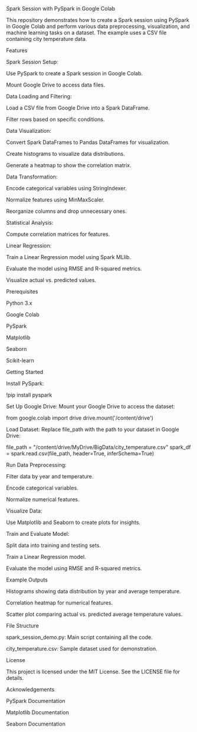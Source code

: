 Spark Session with PySpark in Google Colab

This repository demonstrates how to create a Spark session using PySpark in Google Colab and perform various data preprocessing, visualization, and machine learning tasks on a dataset. The example uses a CSV file containing city temperature data.

Features

Spark Session Setup:

Use PySpark to create a Spark session in Google Colab.

Mount Google Drive to access data files.

Data Loading and Filtering:

Load a CSV file from Google Drive into a Spark DataFrame.

Filter rows based on specific conditions.

Data Visualization:

Convert Spark DataFrames to Pandas DataFrames for visualization.

Create histograms to visualize data distributions.

Generate a heatmap to show the correlation matrix.

Data Transformation:

Encode categorical variables using StringIndexer.

Normalize features using MinMaxScaler.

Reorganize columns and drop unnecessary ones.

Statistical Analysis:

Compute correlation matrices for features.

Linear Regression:

Train a Linear Regression model using Spark MLlib.

Evaluate the model using RMSE and R-squared metrics.

Visualize actual vs. predicted values.

Prerequisites

Python 3.x

Google Colab

PySpark

Matplotlib

Seaborn

Scikit-learn

Getting Started

Install PySpark:

!pip install pyspark

Set Up Google Drive:
Mount your Google Drive to access the dataset:

from google.colab import drive
drive.mount('/content/drive')

Load Dataset:
Replace file_path with the path to your dataset in Google Drive:

file_path = "/content/drive/MyDrive/BigData/city_temperature.csv"
spark_df = spark.read.csv(file_path, header=True, inferSchema=True)

Run Data Preprocessing:

Filter data by year and temperature.

Encode categorical variables.

Normalize numerical features.

Visualize Data:

Use Matplotlib and Seaborn to create plots for insights.

Train and Evaluate Model:

Split data into training and testing sets.

Train a Linear Regression model.

Evaluate the model using RMSE and R-squared metrics.

Example Outputs

Histograms showing data distribution by year and average temperature.

Correlation heatmap for numerical features.

Scatter plot comparing actual vs. predicted average temperature values.

File Structure

spark_session_demo.py: Main script containing all the code.

city_temperature.csv: Sample dataset used for demonstration.

License

This project is licensed under the MIT License. See the LICENSE file for details.

Acknowledgements

PySpark Documentation

Matplotlib Documentation

Seaborn Documentation

